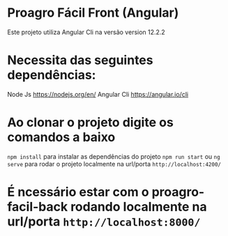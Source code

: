 # Proagro Fácil Front (Angular)
Este projeto utiliza Angular Cli na versão version 12.2.2

# Necessita das seguintes dependências:
Node Js https://nodejs.org/en/
Angular Cli https://angular.io/cli

# Ao clonar o projeto digite os comandos a baixo
`npm install` para instalar as dependências do projeto
`npm run start` ou `ng serve` para rodar o projeto localmente na url/porta `http://localhost:4200/`

# É ncessário estar com o proagro-facil-back rodando localmente na url/porta `http://localhost:8000/`
